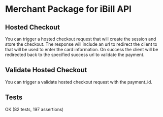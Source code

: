 # Merchant Package for iBill API

## Hosted Checkout
You can trigger a hosted checkout request that will create the session and store the checkout.
The response will include an url to redirect the client to that will be used to enter the card information.
On success the client will be redirected back to the specified success url to validate the payment.

## Validate Hosted Checkout
You can trigger a validate hosted checkout request with the payment_id.

## Tests
OK (82 tests, 197 assertions)
